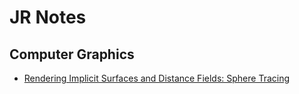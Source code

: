 # JR Notes

## Computer Graphics
- [Rendering Implicit Surfaces and Distance Fields: Sphere Tracing](CG/README.html)
